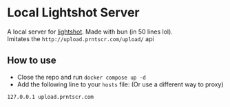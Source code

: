# Local Lightshot Server

A local server for [lightshot](https://app.prntscr.com/). Made with bun (in 50 lines lol).  
Imitates the `http://upload.prntscr.com/upload/` api


## How to use

- Close the repo and run `docker compose up -d`
- Add the following line to your `hosts` file: (Or use a different way to proxy)

```
127.0.0.1 upload.prntscr.com
```
